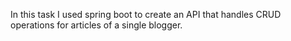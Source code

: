 In this task I used spring boot to create an API that handles CRUD operations for articles of a single blogger.
